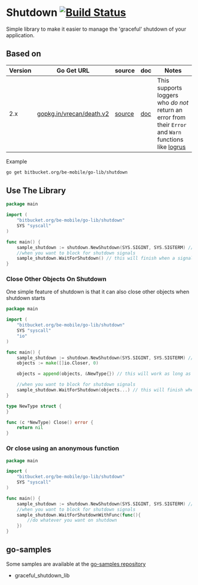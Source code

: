 # Shutdown [![Build Status](http://jenkins.be-mobile-ops.net/job/tolling/job/go-lib/job/master/badge/icon)](http://jenkins.be-mobile-ops.net/job/tolling/job/go-lib/job/master/)

<p>Simple library to make it easier to manage the 'graceful' shutdown of your application.</p>

## Based on

Version | Go Get URL | source | doc | Notes |
--------|------------|--------|-----|-------|
2.x     | [gopkg.in/vrecan/death.v2](https://gopkg.in/vrecan/death.v2)| [source]() | [doc]() | This supports loggers who _do not_ return an error from their `Error` and `Warn` functions like [logrus](https://github.com/sirupsen/logrus)



Example
```bash
go get bitbucket.org/be-mobile/go-lib/shutdown
```
## Use The Library

```go
package main

import (
	"bitbucket.org/be-mobile/go-lib/shutdown"
	SYS "syscall"
)

func main() {
	sample_shutdown := shutdown.NewShutdown(SYS.SIGINT, SYS.SIGTERM) //pass the signals you want to end your application
	//when you want to block for shutdown signals
	sample_shutdown.WaitForShutdown() // this will finish when a signal of your type is sent to your application
}
```

### Close Other Objects On Shutdown
<p>One simple feature of shutdown is that it can also close other objects when shutdown starts</p>

```go
package main

import (
	"bitbucket.org/be-mobile/go-lib/shutdown"
	SYS "syscall"
	"io"
)

func main() {
	sample_shutdown := shutdown.NewShutdown(SYS.SIGINT, SYS.SIGTERM) //pass the signals you want to end your application
	objects := make([]io.Closer, 0)

	objects = append(objects, &NewType{}) // this will work as long as the type implements a Close method

	//when you want to block for shutdown signals
	sample_shutdown.WaitForShutdown(objects...) // this will finish when a signal of your type is sent to your application
}

type NewType struct {
}

func (c *NewType) Close() error {
	return nil
}
```

### Or close using an anonymous function

```go
package main

import (
	"bitbucket.org/be-mobile/go-lib/shutdown"
	SYS "syscall"
)

func main() {
	sample_shutdown := shutdown.NewShutdown(SYS.SIGINT, SYS.SIGTERM) //pass the signals you want to end your application
	//when you want to block for shutdown signals
	sample_shutdown.WaitForShutdownWithFunc(func(){ 
		//do whatever you want on shutdown
	}) 
}
```

## go-samples

Some samples are available at the [go-samples repository](https://bitbucket.org/be-mobile/go-samples/src)

* graceful_shutdown_lib